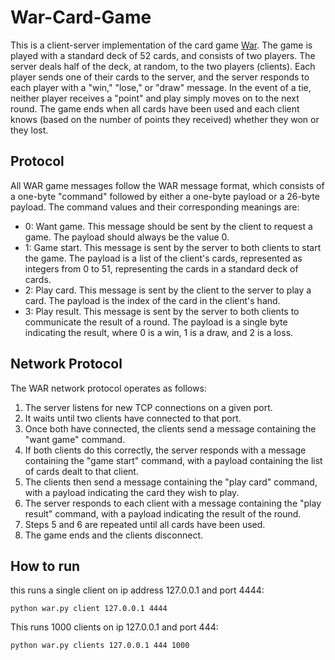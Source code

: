 # War-Card-Game
This is a client-server implementation of the card game [War](https://en.wikipedia.org/wiki/War_(card_game)).
The game is played with a standard deck of 52 cards, and consists of two players. The server deals half of the deck, at random, to the two players (clients). Each player sends one of their cards to the server, and the server responds to each player with a "win," "lose," or "draw" message. In the event of a tie, neither player receives a "point" and play simply moves on to the next round. The game ends when all cards have been used and each client knows (based on the number of points they received) whether they won or they lost.
## Protocol
All WAR game messages follow the WAR message format, which consists of a one-byte "command" followed by either a one-byte payload or a 26-byte payload. The command values and their corresponding meanings are:

+ 0: Want game. This message should be sent by the client to request a game. The payload should always be the value 0.
+ 1: Game start. This message is sent by the server to both clients to start the game. The payload is a list of the client's cards, represented as integers from 0 to 51, representing the cards in a standard deck of cards.
+ 2: Play card. This message is sent by the client to the server to play a card. The payload is the index of the card in the client's hand.
+ 3: Play result. This message is sent by the server to both clients to communicate the result of a round. The payload is a single byte indicating the result, where 0 is a win, 1 is a draw, and 2 is a loss.

## Network Protocol
The WAR network protocol operates as follows:
1. The server listens for new TCP connections on a given port.
2. It waits until two clients have connected to that port.
3. Once both have connected, the clients send a message containing the "want game" command.
4. If both clients do this correctly, the server responds with a message containing the "game start" command, with a payload containing the list of cards dealt to that client.
5. The clients then send a message containing the "play card" command, with a payload indicating the card they wish to play.
6. The server responds to each client with a message containing the "play result" command, with a payload indicating the result of the round.
7. Steps 5 and 6 are repeated until all cards have been used.
8. The game ends and the clients disconnect.

## How to run
this runs a single client on ip address 127.0.0.1 and port 4444:
```
python war.py client 127.0.0.1 4444
```
This runs 1000 clients on ip 127.0.0.1 and port 444:
```
python war.py clients 127.0.0.1 444 1000
```

